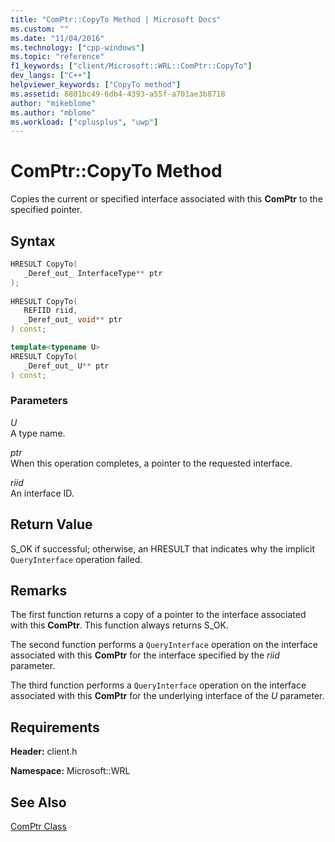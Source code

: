 ```yaml
---
title: "ComPtr::CopyTo Method | Microsoft Docs"
ms.custom: ""
ms.date: "11/04/2016"
ms.technology: ["cpp-windows"]
ms.topic: "reference"
f1_keywords: ["client/Microsoft::WRL::ComPtr::CopyTo"]
dev_langs: ["C++"]
helpviewer_keywords: ["CopyTo method"]
ms.assetid: 8801bc49-6db4-4393-a55f-a701ae3b8718
author: "mikeblome"
ms.author: "mblome"
ms.workload: ["cplusplus", "uwp"]
---
```

# ComPtr::CopyTo Method
Copies the current or specified interface associated with this **ComPtr** to the specified pointer.  
  
## Syntax  
  
```cpp  
HRESULT CopyTo(  
   _Deref_out_ InterfaceType** ptr  
);  
  
HRESULT CopyTo(  
   REFIID riid,  
   _Deref_out_ void** ptr  
) const;  

template<typename U>  
HRESULT CopyTo(  
   _Deref_out_ U** ptr  
) const;  
```  
  
### Parameters  
 *U*  
 A type name.  
  
 *ptr*  
 When this operation completes, a pointer to the requested interface.  
  
 *riid*  
 An interface ID.  
  
## Return Value  
 S_OK if successful; otherwise, an HRESULT that indicates why the implicit `QueryInterface` operation failed.  
  
## Remarks  
 The first function returns a copy of a pointer to the interface associated with this **ComPtr**. This function always returns S_OK.  
  
 The second function performs a `QueryInterface` operation on the interface associated with this **ComPtr** for the interface specified by the *riid* parameter.  
  
 The third function performs a `QueryInterface` operation on the interface associated with this **ComPtr** for the underlying interface of the  *U* parameter.  
  
## Requirements  
 **Header:** client.h  
  
 **Namespace:** Microsoft::WRL  
  
## See Also  
 [ComPtr Class](../windows/comptr-class.md)